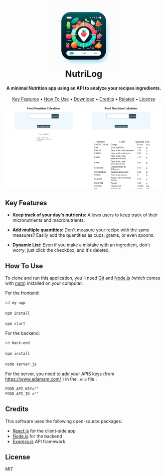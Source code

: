 
<h1 align="center">
  <br>
 <img src="./assets/nitrilogLogo.jpeg" width="200" style="border-radius: 10px;" ></img>

  <br>
  NutriLog 
  <br>
</h1>

<h4 align="center">A minimal Nutrition app using an API to analyze your recipes ingredients.</h4>

<p align="center">
  <a href="#key-features">Key Features</a> •
  <a href="#how-to-use">How To Use</a> •
  <a href="#download">Download</a> •
  <a href="#credits">Credits</a> •
  <a href="#related">Related</a> •
  <a href="#license">License</a>
</p>

<p align="center">
<img src="./assets/pcSiseStart.png" width="49%"><img/>
<img src="./assets/PcSiseNutritionalInfo.png" width="49%"><img/>
</p>


## Key Features

* **Keep track of your day's nutrients:** Allows users to keep track of their micronutrients and macronutrients.

* **Add multiple quantities:** Don't measure your recipe with the same measures? Easily add the quantities as cups, grams, or even spoons.

* **Dynamic List:** Even if you make a mistake with an ingredient, don't worry; just click the checkbox, and it's deleted.


## How To Use
To clone and run this application, you'll need [Git](https://git-scm.com) and [Node.js](https://nodejs.org/en/download/) (which comes with [npm](http://npmjs.com)) installed on your computer.

For the frontend:

```bash
cd my-app

npm install

npm start
```

For the backend:

```bash
cd back-end

npm install

node server.js
```

For the server, you need to add your APIS keys (from https://www.edamam.com/ ) in the `.env` file :

```env
FOOD_API_KEY=""
FOOD_API_ID =""
```

## Credits

This software uses the following open-source packages:

- [React.js](https://react.dev/) for the client-side app
- [Node.js](https://nodejs.org/) for the backend
- [Express.js](https://expressjs.com/) API framework

## License

MIT
